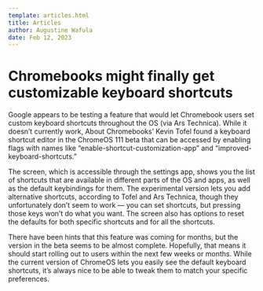 ```yaml
---
template: articles.html
title: Articles
author: Augustine Wafula
date: Feb 12, 2023
---
```


# Chromebooks might finally get customizable keyboard shortcuts

Google appears to be testing a feature that would let Chromebook users set custom keyboard shortcuts throughout the OS (via Ars Technica). While it doesn’t currently work, About Chromebooks’ Kevin Tofel found a keyboard shortcut editor in the ChromeOS 111 beta that can be accessed by enabling flags with names like “enable-shortcut-customization-app” and “improved-keyboard-shortcuts.”

The screen, which is accessible through the settings app, shows you the list of shortcuts that are available in different parts of the OS and apps, as well as the default keybindings for them. The experimental version lets you add alternative shortcuts, according to Tofel and Ars Technica, though they unfortunately don’t seem to work — you can set shortcuts, but pressing those keys won’t do what you want. The screen also has options to reset the defaults for both specific shortcuts and for all the shortcuts.

There have been hints that this feature was coming for months, but the version in the beta seems to be almost complete. Hopefully, that means it should start rolling out to users within the next few weeks or months. While the current version of ChromeOS lets you easily see the default keyboard shortcuts, it’s always nice to be able to tweak them to match your specific preferences.
 